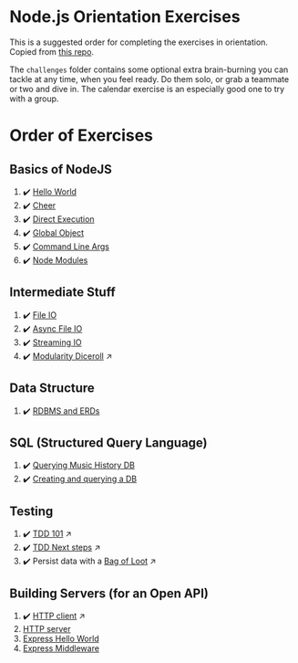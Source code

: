 # Node.js Orientation Exercises

This is a suggested order for completing the exercises in orientation. Copied from [this repo](https://github.com/nashville-software-school/node-milestones/tree/master/01-foundations).

The `challenges` folder contains some optional extra brain-burning you can tackle at any time, when you feel ready. Do them solo, or grab a teammate or two and dive in. The calendar exercise is an especially good one to try with a group.

# Order of Exercises

## Basics of NodeJS

1. :heavy_check_mark: [Hello World](00-helloWorld.js)
1. :heavy_check_mark: [Cheer](01-cheer.js)
1. :heavy_check_mark: [Direct Execution](02-directExec.js)
1. :heavy_check_mark: [Global Object](03-global.js)
1. :heavy_check_mark: [Command Line Args](05-sum.js)
1. :heavy_check_mark: [Node Modules](06-chalkFlag.js)

## Intermediate Stuff
1. :heavy_check_mark: [File IO](07-languages.js)
1. :heavy_check_mark: [Async File IO](08-async_io.js)
1. :heavy_check_mark: [Streaming IO](09-streaming.js)
1. :heavy_check_mark: [Modularity Diceroll](https://github.com/kenziebottoms/nss-back-01-diceroll) :arrow_upper_right:

## Data Structure
1. :heavy_check_mark: [RDBMS and ERDs](./10-relational-databases-ERD.md)

## SQL (Structured Query Language)
1. :heavy_check_mark: [Querying Music History DB](11-music_history.sql)
1. :heavy_check_mark: [Creating and querying a DB](13-sqlite.js)

## Testing
1. :heavy_check_mark: [TDD 101](https://github.com/kenziebottoms/nss-back-01-diceroll) :arrow_upper_right:
1. :heavy_check_mark: [TDD Next steps](https://github.com/kenziebottoms/nss-back-01-tdd-calculator) :arrow_upper_right:
1. :heavy_check_mark: Persist data with a [Bag of Loot](https://github.com/kenziebottoms/nss-back-01-bag-o-loot) :arrow_upper_right:

## Building Servers (for an Open API)
1. :heavy_check_mark: [HTTP client](https://github.com/kenziebottoms/nss-back-01-stocks) :arrow_upper_right:
1. [HTTP server](./19-http-server.md)
1. [Express Hello World](./20-express-hello-world.md)
1. [Express Middleware](./21-express-middleware.md)